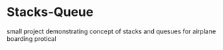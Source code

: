 # Stacks-Queue
small project demonstrating concept of stacks and quesues for airplane boarding protical
